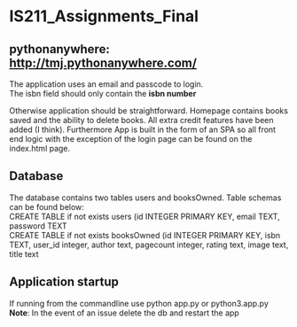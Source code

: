 # IS211_Assignments_Final

## pythonanywhere: http://tmj.pythonanywhere.com/

The application uses an email and passcode to login.<br />
The isbn field should only contain the <b>isbn number</b>

Otherwise application should be straightforward. Homepage contains books saved and the ability to delete books. All extra credit features have been added (I think). 
Furthermore App is built in the form of an SPA so all front end logic with the exception of the login page can be found on the index.html page.

## Database
The database contains two tables users and booksOwned. Table schemas can be found below:<br />
CREATE TABLE if not exists users (id INTEGER PRIMARY KEY, email TEXT, password TEXT<br />
CREATE TABLE if not exists  booksOwned (id INTEGER PRIMARY KEY, isbn TEXT, user_id integer, author text, pagecount integer, rating text, image text, title text

## Application startup
If running from the commandline use python app.py or python3.app.py<br />
<b>Note</b>: In the event of an issue delete the db and restart the app 
